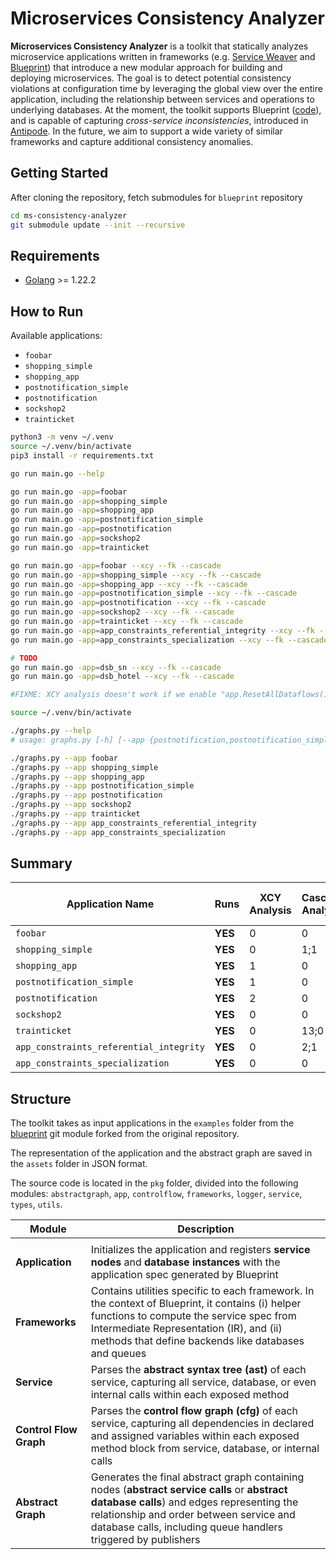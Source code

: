 # Microservices Consistency Analyzer

**Microservices Consistency Analyzer** is a toolkit that statically analyzes microservice applications written in frameworks (e.g. [Service Weaver](https://dl.acm.org/doi/10.1145/3593856.3595909) and [Blueprint](https://dl.acm.org/doi/10.1145/3600006.3613138)) that introduce a new modular approach for building and deploying microservices. The goal is to detect potential consistency violations at configuration time by leveraging the global view over the entire application, including the relationship between services and operations to underlying databases. At the moment, the toolkit supports Blueprint ([code](https://github.com/Blueprint-uServices/blueprint)), and is capable of capturing _cross-service inconsistencies_, introduced in [Antipode](https://dl.acm.org/doi/10.1145/3600006.3613176). In the future, we aim to support a wide variety of similar frameworks and capture additional consistency anomalies.

## Getting Started

After cloning the repository, fetch submodules for `blueprint` repository

```zsh
cd ms-consistency-analyzer
git submodule update --init --recursive
```

## Requirements

- [Golang](https://go.dev/doc/install) >= 1.22.2

## How to Run

Available applications:
- `foobar`
- `shopping_simple`
- `shopping_app`
- `postnotification_simple`
- `postnotification`
- `sockshop2`
- `trainticket`

```zsh
python3 -m venv ~/.venv
source ~/.venv/bin/activate
pip3 install -r requirements.txt

go run main.go --help

go run main.go -app=foobar
go run main.go -app=shopping_simple
go run main.go -app=shopping_app
go run main.go -app=postnotification_simple
go run main.go -app=postnotification
go run main.go -app=sockshop2
go run main.go -app=trainticket

go run main.go -app=foobar --xcy --fk --cascade
go run main.go -app=shopping_simple --xcy --fk --cascade
go run main.go -app=shopping_app --xcy --fk --cascade
go run main.go -app=postnotification_simple --xcy --fk --cascade
go run main.go -app=postnotification --xcy --fk --cascade
go run main.go -app=sockshop2 --xcy --fk --cascade
go run main.go -app=trainticket --xcy --fk --cascade
go run main.go -app=app_constraints_referential_integrity --xcy --fk --cascade
go run main.go -app=app_constraints_specialization --xcy --fk --cascade

# TODO
go run main.go -app=dsb_sn --xcy --fk --cascade
go run main.go -app=dsb_hotel --xcy --fk --cascade

#FIXME: XCY analysis doesn't work if we enable "app.ResetAllDataflows()" in abstractgraph/schema.go

source ~/.venv/bin/activate

./graphs.py --help
# usage: graphs.py [-h] [--app {postnotification,postnotification_simple,trainticket,shopping_app,shopping_simple,sockshop2,foobar}] [--graph {app,call}] [--labeled] [--all]

./graphs.py --app foobar
./graphs.py --app shopping_simple
./graphs.py --app shopping_app
./graphs.py --app postnotification_simple
./graphs.py --app postnotification
./graphs.py --app sockshop2
./graphs.py --app trainticket
./graphs.py --app app_constraints_referential_integrity
./graphs.py --app app_constraints_specialization
```

## Summary

| Application Name                          | Runs          | XCY Analysis  | Cascade Analysis  | Foreign Key Analysis  |
|-------------------------------------------|---------------|---------------|-------------------|-----------------------|
| `foobar`                                  | **YES**       | 0             | 0                 | 0                     |
| `shopping_simple`                         | **YES**       | 0             | 1;1               | 0                     |
| `shopping_app`                            | **YES**       | 1             | 0                 | 1                     |
| `postnotification_simple`                 | **YES**       | 1             | 0                 | 1                     |
| `postnotification`                        | **YES**       | 2             | 0                 | 2                     |
| `sockshop2`                               | **YES**       | 0             | 0                 | 0                     |
| `trainticket`                             | **YES**       | 0             | 13;0              | 0                     |
| `app_constraints_referential_integrity`   | **YES**       | 0             | 2;1               | 1                     |
| `app_constraints_specialization`          | **YES**       | 0             | 0                 | 0                     |

## Structure

The toolkit takes as input applications in the `examples` folder from the [blueprint](https://github.com/mafaldacf/blueprint) git module forked from the original repository.

The representation of the application and the abstract graph are saved in the `assets` folder in JSON format.

The source code is located in the `pkg` folder, divided into the following modules: `abstractgraph`, `app`, `controlflow`, `frameworks`, `logger`, `service`, `types`, `utils`.

| Module                 | Description                                                                                                                                                                                                                                            |
| ---------------------- | ------------------------------------------------------------------------------------------------------------------------------------------------------------------------------------------------------------------------------------------------------ |
|                        |                                                                                                                                                                                                                                                        |
| **Application**        | Initializes the application and registers **service nodes** and **database instances** with the application spec generated by Blueprint                                                                                                                |
| **Frameworks**         | Contains utilities specific to each framework. In the context of Blueprint, it contains (i) helper functions to compute the service spec from Intermediate Representation (IR), and (ii) methods that define backends like databases and queues        |
| **Service**            | Parses the **abstract syntax tree (ast)** of each service, capturing all service, database, or even internal calls within each exposed method                                                                                                          |
| **Control Flow Graph** | Parses the **control flow graph (cfg)** of each service, capturing all dependencies in declared and assigned variables within each exposed method block from service, database, or internal calls                                                      |
| **Abstract Graph**     | Generates the final abstract graph containing nodes (**abstract service calls** or **abstract database calls**) and edges representing the relationship and order between service and database calls, including queue handlers triggered by publishers |
